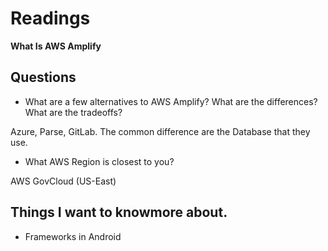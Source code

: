 # Readings

**What Is AWS Amplify**

## Questions 

- What are a few alternatives to AWS Amplify? What are the differences? What are the tradeoffs?

Azure, Parse, GitLab. The common difference are the Database that they use.

- What AWS Region is closest to you?

AWS GovCloud (US-East)

## Things I want to knowmore about.

- Frameworks in Android
